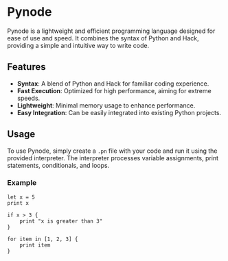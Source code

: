 # Pynode

Pynode is a lightweight and efficient programming language designed for ease of use and speed. It combines the syntax of Python and Hack, providing a simple and intuitive way to write code.

## Features

- **Syntax**: A blend of Python and Hack for familiar coding experience.
- **Fast Execution**: Optimized for high performance, aiming for extreme speeds.
- **Lightweight**: Minimal memory usage to enhance performance.
- **Easy Integration**: Can be easily integrated into existing Python projects.

## Usage

To use Pynode, simply create a `.pn` file with your code and run it using the provided interpreter. The interpreter processes variable assignments, print statements, conditionals, and loops.

### Example

```pn
let x = 5
print x

if x > 3 {
    print "x is greater than 3"
}

for item in [1, 2, 3] {
    print item
}
